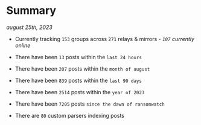 
# Summary
_august 25th, 2023_

- Currently tracking `153` groups across `271` relays & mirrors - _`107` currently online_

- There have been `13` posts within the `last 24 hours`

- There have been `207` posts within the `month of august`

- There have been `839` posts within the `last 90 days`

- There have been `2514` posts within the `year of 2023`

- There have been `7205` posts `since the dawn of ransomwatch`

- There are `80` custom parsers indexing posts
